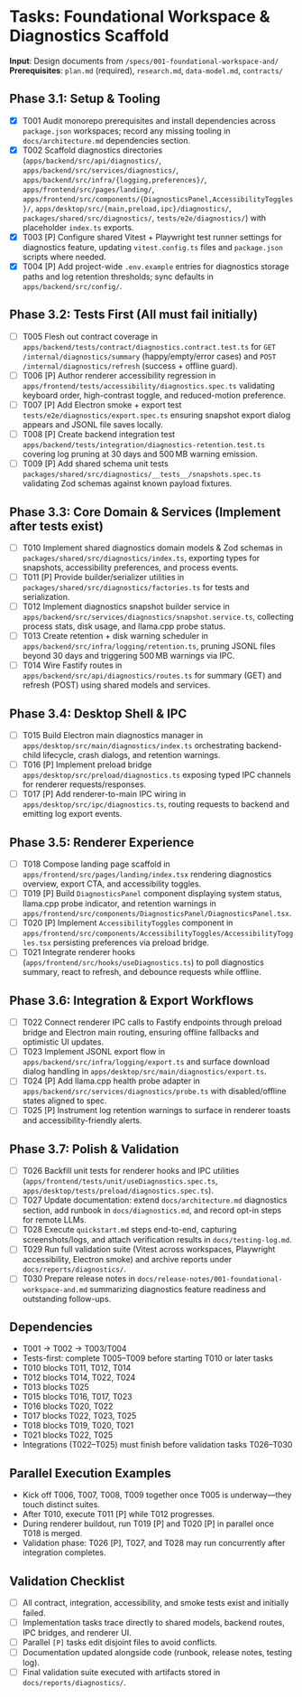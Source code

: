 # Tasks: Foundational Workspace & Diagnostics Scaffold

**Input**: Design documents from `/specs/001-foundational-workspace-and/`
**Prerequisites**: `plan.md` (required), `research.md`, `data-model.md`, `contracts/`

## Phase 3.1: Setup & Tooling
- [x] T001 Audit monorepo prerequisites and install dependencies across `package.json` workspaces; record any missing tooling in `docs/architecture.md` dependencies section.
- [x] T002 Scaffold diagnostics directories (`apps/backend/src/api/diagnostics/`, `apps/backend/src/services/diagnostics/`, `apps/backend/src/infra/{logging,preferences}/`, `apps/frontend/src/pages/landing/`, `apps/frontend/src/components/{DiagnosticsPanel,AccessibilityToggles}/`, `apps/desktop/src/{main,preload,ipc}/diagnostics/`, `packages/shared/src/diagnostics/`, `tests/e2e/diagnostics/`) with placeholder `index.ts` exports.
- [x] T003 [P] Configure shared Vitest + Playwright test runner settings for diagnostics feature, updating `vitest.config.ts` files and `package.json` scripts where needed.
- [x] T004 [P] Add project-wide `.env.example` entries for diagnostics storage paths and log retention thresholds; sync defaults in `apps/backend/src/config/`.

## Phase 3.2: Tests First (All must fail initially)
- [ ] T005 Flesh out contract coverage in `apps/backend/tests/contract/diagnostics.contract.test.ts` for `GET /internal/diagnostics/summary` (happy/empty/error cases) and `POST /internal/diagnostics/refresh` (success + offline guard).
- [ ] T006 [P] Author renderer accessibility regression in `apps/frontend/tests/accessibility/diagnostics.spec.ts` validating keyboard order, high-contrast toggle, and reduced-motion preference.
- [ ] T007 [P] Add Electron smoke + export test `tests/e2e/diagnostics/export.spec.ts` ensuring snapshot export dialog appears and JSONL file saves locally.
- [ ] T008 [P] Create backend integration test `apps/backend/tests/integration/diagnostics-retention.test.ts` covering log pruning at 30 days and 500 MB warning emission.
- [ ] T009 [P] Add shared schema unit tests `packages/shared/src/diagnostics/__tests__/snapshots.spec.ts` validating Zod schemas against known payload fixtures.

## Phase 3.3: Core Domain & Services (Implement after tests exist)
- [ ] T010 Implement shared diagnostics domain models & Zod schemas in `packages/shared/src/diagnostics/index.ts`, exporting types for snapshots, accessibility preferences, and process events.
- [ ] T011 [P] Provide builder/serializer utilities in `packages/shared/src/diagnostics/factories.ts` for tests and serialization.
- [ ] T012 Implement diagnostics snapshot builder service in `apps/backend/src/services/diagnostics/snapshot.service.ts`, collecting process stats, disk usage, and llama.cpp probe status.
- [ ] T013 Create retention + disk warning scheduler in `apps/backend/src/infra/logging/retention.ts`, pruning JSONL files beyond 30 days and triggering 500 MB warnings via IPC.
- [ ] T014 Wire Fastify routes in `apps/backend/src/api/diagnostics/routes.ts` for summary (GET) and refresh (POST) using shared models and services.

## Phase 3.4: Desktop Shell & IPC
- [ ] T015 Build Electron main diagnostics manager in `apps/desktop/src/main/diagnostics/index.ts` orchestrating backend-child lifecycle, crash dialogs, and retention warnings.
- [ ] T016 [P] Implement preload bridge `apps/desktop/src/preload/diagnostics.ts` exposing typed IPC channels for renderer requests/responses.
- [ ] T017 [P] Add renderer-to-main IPC wiring in `apps/desktop/src/ipc/diagnostics.ts`, routing requests to backend and emitting log export events.

## Phase 3.5: Renderer Experience
- [ ] T018 Compose landing page scaffold in `apps/frontend/src/pages/landing/index.tsx` rendering diagnostics overview, export CTA, and accessibility toggles.
- [ ] T019 [P] Build `DiagnosticsPanel` component displaying system status, llama.cpp probe indicator, and retention warnings in `apps/frontend/src/components/DiagnosticsPanel/DiagnosticsPanel.tsx`.
- [ ] T020 [P] Implement `AccessibilityToggles` component in `apps/frontend/src/components/AccessibilityToggles/AccessibilityToggles.tsx` persisting preferences via preload bridge.
- [ ] T021 Integrate renderer hooks (`apps/frontend/src/hooks/useDiagnostics.ts`) to poll diagnostics summary, react to refresh, and debounce requests while offline.

## Phase 3.6: Integration & Export Workflows
- [ ] T022 Connect renderer IPC calls to Fastify endpoints through preload bridge and Electron main routing, ensuring offline fallbacks and optimistic UI updates.
- [ ] T023 Implement JSONL export flow in `apps/backend/src/infra/logging/export.ts` and surface download dialog handling in `apps/desktop/src/main/diagnostics/export.ts`.
- [ ] T024 [P] Add llama.cpp health probe adapter in `apps/backend/src/services/diagnostics/probe.ts` with disabled/offline states aligned to spec.
- [ ] T025 [P] Instrument log retention warnings to surface in renderer toasts and accessibility-friendly alerts.

## Phase 3.7: Polish & Validation
- [ ] T026 Backfill unit tests for renderer hooks and IPC utilities (`apps/frontend/tests/unit/useDiagnostics.spec.ts`, `apps/desktop/tests/preload/diagnostics.spec.ts`).
- [ ] T027 Update documentation: extend `docs/architecture.md` diagnostics section, add runbook in `docs/diagnostics.md`, and record opt-in steps for remote LLMs.
- [ ] T028 Execute `quickstart.md` steps end-to-end, capturing screenshots/logs, and attach verification results in `docs/testing-log.md`.
- [ ] T029 Run full validation suite (Vitest across workspaces, Playwright accessibility, Electron smoke) and archive reports under `docs/reports/diagnostics/`.
- [ ] T030 Prepare release notes in `docs/release-notes/001-foundational-workspace-and.md` summarizing diagnostics feature readiness and outstanding follow-ups.

## Dependencies
- T001 → T002 → T003/T004
- Tests-first: complete T005–T009 before starting T010 or later tasks
- T010 blocks T011, T012, T014
- T012 blocks T014, T022, T024
- T013 blocks T025
- T015 blocks T016, T017, T023
- T016 blocks T020, T022
- T017 blocks T022, T023, T025
- T018 blocks T019, T020, T021
- T021 blocks T022, T025
- Integrations (T022–T025) must finish before validation tasks T026–T030

## Parallel Execution Examples
- Kick off T006, T007, T008, T009 together once T005 is underway—they touch distinct suites.
- After T010, execute T011 [P] while T012 progresses.
- During renderer buildout, run T019 [P] and T020 [P] in parallel once T018 is merged.
- Validation phase: T026 [P], T027, and T028 may run concurrently after integration completes.

## Validation Checklist
- [ ] All contract, integration, accessibility, and smoke tests exist and initially failed.
- [ ] Implementation tasks trace directly to shared models, backend routes, IPC bridges, and renderer UI.
- [ ] Parallel `[P]` tasks edit disjoint files to avoid conflicts.
- [ ] Documentation updated alongside code (runbook, release notes, testing log).
- [ ] Final validation suite executed with artifacts stored in `docs/reports/diagnostics/`.
